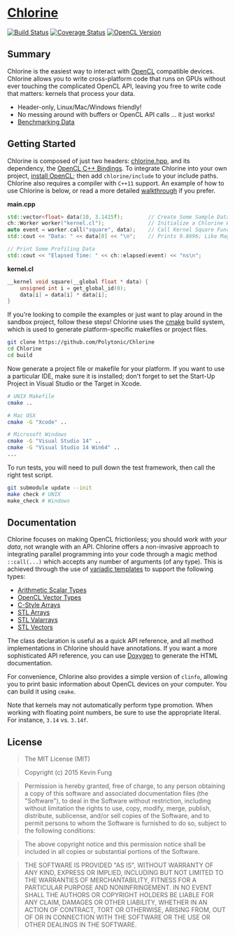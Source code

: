 # [Chlorine](http://polytonic.github.io/Chlorine/)
[![Build Status](http://img.shields.io/travis/Polytonic/Chlorine/master.svg?style=flat-square)](https://travis-ci.org/Polytonic/Chlorine)
[![Coverage Status](http://img.shields.io/coveralls/Polytonic/Chlorine.svg?style=flat-square)](https://coveralls.io/r/Polytonic/Chlorine)
[![OpenCL Version](http://img.shields.io/badge/OpenCL-1.2%2B-brightgreen.svg?style=flat-square)](https://www.khronos.org/opencl/)

## Summary
Chlorine is the easiest way to interact with [OpenCL](https://www.khronos.org/opencl/) compatible devices. Chlorine allows you to write cross-platform code that runs on GPUs without ever touching the complicated OpenCL API, leaving you free to write code that matters: kernels that process your data.

 - Header-only, Linux/Mac/Windows friendly!
 - No messing around with buffers or OpenCL API calls ... it just works!
 - [Benchmarking Data](https://www.tinycranes.com/blog/2015/05/visualizing-the-mandelbrot-set#mandelbrot-chart)

## Getting Started
Chlorine is composed of just two headers: [chlorine.hpp](https://github.com/Polytonic/Chlorine/blob/master/chlorine/include/chlorine.hpp), and its dependency, the [OpenCL C++ Bindings](http://www.khronos.org/registry/cl/api/1.2/cl.hpp). To integrate Chlorine into your own project, [install OpenCL](https://github.com/Polytonic/Chlorine/blob/master/build/readme.md); then add `chlorine/include` to your include paths. Chlorine also requires a compiler with `C++11` support. An example of how to use Chlorine is below, or read a more detailed [walkthrough](https://github.com/Polytonic/Chlorine/tree/master/examples/swap) if you prefer.

**main.cpp**
```c++
std::vector<float> data(10, 3.1415f);        // Create Some Sample Data
ch::Worker worker("kernel.cl");              // Initialize a Chlorine Worker
auto event = worker.call("square", data);    // Call Kernel Square Function
std::cout << "Data: " << data[0] << "\n";    // Prints 9.8696; Like Magic!

// Print Some Profiling Data
std::cout << "Elapsed Time: " << ch::elapsed(event) << "ns\n";
```
**kernel.cl**
```c
__kernel void square(__global float * data) {
    unsigned int i = get_global_id(0);
    data[i] = data[i] * data[i];
}
```

If you're looking to compile the examples or just want to play around in the sandbox project, follow these steps! Chlorine uses the [cmake](http://www.cmake.org/) build system, which is used to generate platform-specific makefiles or project files.

```bash
git clone https://github.com/Polytonic/Chlorine
cd Chlorine
cd build
```

Now generate a project file or makefile for your platform. If you want to use a particular IDE, make sure it is installed; don't forget to set the Start-Up Project in Visual Studio or the Target in Xcode.

```bash
# UNIX Makefile
cmake ..

# Mac OSX
cmake -G "Xcode" ..

# Microsoft Windows
cmake -G "Visual Studio 14" ..
cmake -G "Visual Studio 14 Win64" ..
...
```

To run tests, you will need to pull down the test framework, then call the right test script.

```bash
git submodule update --init
make check # UNIX
make_check # Windows
```

## Documentation
Chlorine focuses on making OpenCL frictionless; you should *work with your data*, not wrangle with an API. Chlorine offers a non-invasive approach to integrating parallel programming into your code through a magic method `::call(...)` which accepts any number of arguments (of any type). This is achieved through the use of [variadic templates](https://en.wikipedia.org/wiki/Variadic_template) to support the following types:

 - [Arithmetic Scalar Types](http://www.cplusplus.com/reference/type_traits/is_arithmetic/)
 - [OpenCL Vector Types](https://www.khronos.org/registry/cl/sdk/1.2/docs/man/xhtml/vectorDataTypes.html)
 - [C-Style Arrays](http://www.cplusplus.com/doc/tutorial/arrays/)
 - [STL Arrays](http://www.cplusplus.com/reference/array/array/)
 - [STL Valarrays](http://www.cplusplus.com/reference/valarray/)
 - [STL Vectors](http://www.cplusplus.com/reference/vector/vector/)

The class declaration is useful as a quick API reference, and all method implementations in Chlorine should have annotations. If you want a more sophisticated API reference, you can use [Doxygen](http://www.doxygen.org) to generate the HTML documentation.

For convenience, Chlorine also provides a simple version of `clinfo`, allowing you to print basic information about OpenCL devices on your computer. You can build it using `cmake`.

Note that kernels may not automatically perform type promotion. When working with floating point numbers, be sure to use the appropriate literal. For instance, `3.14` vs. `3.14f`.

## License
>The MIT License (MIT)

>Copyright (c) 2015 Kevin Fung

>Permission is hereby granted, free of charge, to any person obtaining a copy of this software and associated documentation files (the "Software"), to deal in the Software without restriction, including without limitation the rights to use, copy, modify, merge, publish, distribute, sublicense, and/or sell copies of the Software, and to permit persons to whom the Software is furnished to do so, subject to the following conditions:

>The above copyright notice and this permission notice shall be included in all copies or substantial portions of the Software.

>THE SOFTWARE IS PROVIDED "AS IS", WITHOUT WARRANTY OF ANY KIND, EXPRESS OR IMPLIED, INCLUDING BUT NOT LIMITED TO THE WARRANTIES OF MERCHANTABILITY, FITNESS FOR A PARTICULAR PURPOSE AND NONINFRINGEMENT. IN NO EVENT SHALL THE AUTHORS OR COPYRIGHT HOLDERS BE LIABLE FOR ANY CLAIM, DAMAGES OR OTHER LIABILITY, WHETHER IN AN ACTION OF CONTRACT, TORT OR OTHERWISE, ARISING FROM, OUT OF OR IN CONNECTION WITH THE SOFTWARE OR THE USE OR OTHER DEALINGS IN THE SOFTWARE.
